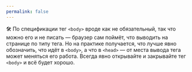 ```yaml
---
permalink: false
---
```


🛠 По спецификации тег `<body>` вроде как не обязательный, так что можно его и не писать — браузер сам поймёт, что выводить на странице по типу тега. Но на практике получается, что лучше явно обозначить, что идёт в `<body>`, а что в `<head>` — от места вывода тега может меняться его работа. Всегда явно открывайте и закрывайте тег `<body>` и всё будет хорошо.
